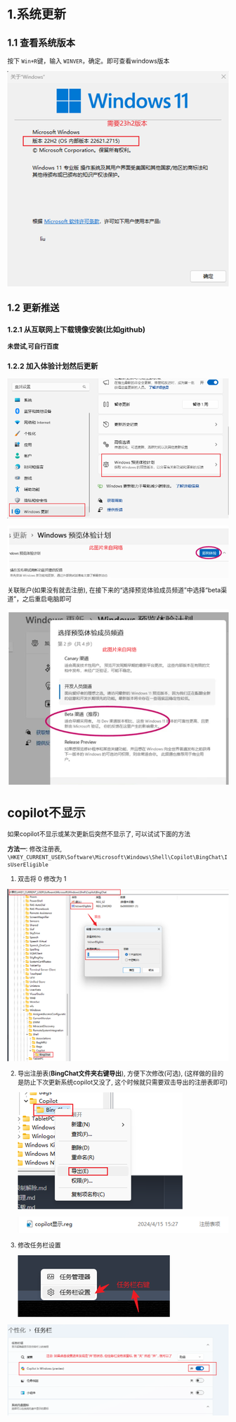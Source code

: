 # 1.系统更新

## 1.1 查看系统版本

按下 `Win+R`键，输入 `WINVER`，确定。即可查看windows版本

![1700293176307](image/1.copilot/1700293176307.png)

## 1.2 更新推送

### 1.2.1 从互联网上下载镜像安装(比如github)

**未尝试,可自行百度**

### 1.2.2 加入体验计划然后更新

![1700293328121](image/1.copilot/1700293328121.png)

![1700293468925](image/1.copilot/1700293468925.png)

关联账户(如果没有就去注册), 在接下来的“选择预览体验成员频道”中选择“beta渠道”，之后重启电脑即可

![1700293559295](image/1.copilot/1700293559295.png)

# copilot不显示

如果copilot不显示或某次更新后突然不显示了, 可以试试下面的方法

**方法一**: 修改注册表, `\HKEY_CURRENT_USER\Software\Microsoft\Windows\Shell\Copilot\BingChat\IsUserEligible`

1. 双击将 0 修改为 1

![1713166312931](image/1.copilot/1713166312931.png)

2. 导出注册表(**BingChat文件夹右键导出**), 方便下次修改(可选),   (这样做的目的是防止下次更新系统copilot又没了, 这个时候就只需要双击导出的注册表即可)

   ![1713166517540](image/1.copilot/1713166517540.png)

   ![1713166490620](image/1.copilot/1713166490620.png)
3. 修改任务栏设置

    ![1713166596924](image/1.copilot/1713166596924.png)

![1713166789813](image/1.copilot/1713166789813.png)

